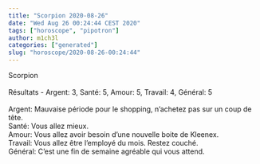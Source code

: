 ```yaml
---
title: "Scorpion 2020-08-26"
date: "Wed Aug 26 00:24:44 CEST 2020"
tags: ["horoscope", "pipotron"]
author: m1ch3l
categories: ["generated"]
slug: "horoscope/2020-08-26-00:24:44"
---
```


Scorpion<br>
<br>
Résultats - Argent: 3, Santé: 5, Amour: 5, Travail: 4, Général: 5<br>
<br>
Argent:  Mauvaise période pour le shopping, n’achetez pas sur un coup de tête. <br>
Santé:   Vous allez mieux. <br>
Amour:   Vous allez avoir besoin d’une nouvelle boite de Kleenex. <br>
Travail: Vous allez être l’employé du mois. Restez couché.<br>
Général: C’est une fin de semaine agréable qui vous attend.<br>
